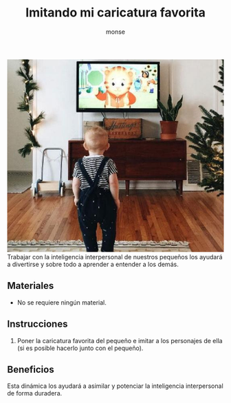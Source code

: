 ﻿---
layout: post
title:  "Imitando mi caricatura favorita"
tags: [interpersonal]
categories: [bebes, actividad]
author: monse
image: /assets/posts/2020-08-03-imitacion.jpeg
hidden: true
---
![Actividad de imitación](/assets/posts/2020-08-03-imitacion.jpeg)<br/>
Trabajar con la inteligencia interpersonal de nuestros pequeños los ayudará a divertirse y sobre todo a aprender a entender a los demás. 

## Materiales 
- No se requiere ningún material. 

## Instrucciones
1. Poner la caricatura favorita del pequeño e imitar a los personajes de ella (si es posible hacerlo junto con el pequeño). 

## Beneficios
Esta dinámica los ayudará a asimilar y potenciar la inteligencia interpersonal de forma duradera. 